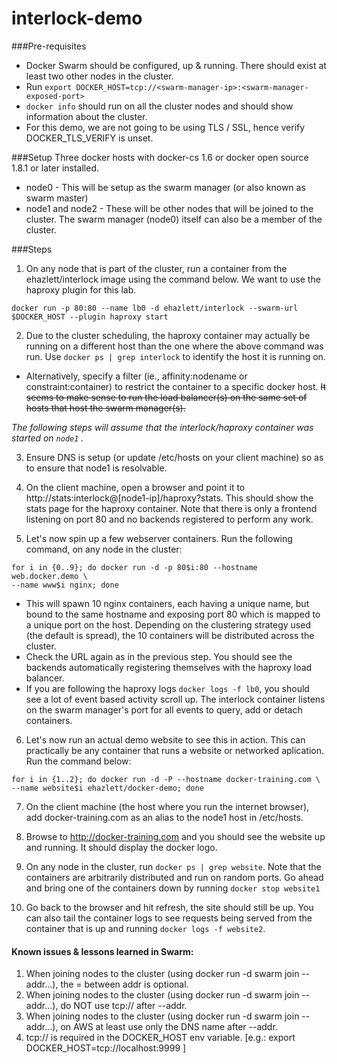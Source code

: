 # interlock-demo

###Pre-requisites
- Docker Swarm should be configured, up & running. There should exist at least two other nodes in the cluster.
- Run `export DOCKER_HOST=tcp://<swarm-manager-ip>:<swarm-manager-exposed-port>`
- `docker info` should run on all the cluster nodes and should show information about the cluster.
- For this demo, we are not going to be using TLS / SSL, hence verify DOCKER_TLS_VERIFY is unset.

###Setup
Three docker hosts with docker-cs 1.6 or docker open source 1.8.1 or later installed.
- node0 - This will be setup as the swarm manager (or also known as swarm master)
- node1 and node2 - These will be other nodes that will be joined to the cluster. The swarm manager (node0) itself can also be a member of the cluster.

###Steps
1. On any node that is part of the cluster, run a container from the ehazlett/interlock image using the command below. We want to use the haproxy plugin for this lab.
  ```
  docker run -p 80:80 --name lb0 -d ehazlett/interlock --swarm-url $DOCKER_HOST --plugin haproxy start
  ```
2. Due to the cluster scheduling, the haproxy container may actually be running on a different host than the one where the above command was run. Use `docker ps | grep interlock` to identify the host it is running on.
  - Alternatively, specify a filter (ie., affinity:nodename or constraint:container) to restrict the container to a specific docker host. ~~It seems to make sense to run the load balancer(s) on the same set of hosts that host the swarm manager(s).~~

  *The following steps will assume that the interlock/haproxy container was started on `node1` .*

3. Ensure DNS is setup (or update /etc/hosts on your client machine) so as to ensure that node1 is resolvable.

4.  On the client machine, open a browser and point it to http://stats:interlock@[node1-ip]/haproxy?stats. This should show the stats page for the haproxy container. Note that there is only a frontend listening on port 80 and no backends registered to perform any work.

5. Let's now spin up a few webserver containers. Run the following command, on any node in the cluster:
  ```
  for i in {0..9}; do docker run -d -p 80$i:80 --hostname web.docker.demo \
  --name www$i nginx; done
  ```
  - This will spawn 10 nginx containers, each having a unique name, but bound to the same hostname and exposing port 80 which is mapped to a unique port on the host. Depending on the clustering strategy used (the default is spread), the 10 containers will be distributed across the cluster.
  - Check the URL again as in the previous step. You should see the backends automatically registering themselves with the haproxy load balancer.
  - If you are following the haproxy logs `docker logs -f lb0`, you should see a lot of event based activity scroll up. The interlock container listens on the swarm manager's port for all events to query, add or detach containers.

6. Let's now run an actual demo website to see this in action. This can practically be any container that runs a website or networked aplication. Run the command below:

  ```
  for i in {1..2}; do docker run -d -P --hostname docker-training.com \
  --name website$i ehazlett/docker-demo; done
  ```
7. On the client machine (the host where you run the internet browser), add docker-training.com as an alias to the node1 host in /etc/hosts.

8. Browse to http://docker-training.com and you should see the website up and running. It should display the docker logo.

9. On any node in the cluster, run `docker ps | grep website`. Note that the containers are arbitrarily distributed and run on random ports. Go ahead and bring one of the containers down by running `docker stop website1`

10. Go back to the browser and hit refresh, the site should still be up. You can also tail the container logs to see requests being served from the container that is up and running `docker logs -f website2`.

#### Known issues & lessons learned in Swarm:
1. When joining nodes to the cluster (using docker run -d swarm join --addr...), the = between addr is optional.
2. When joining nodes to the cluster (using docker run -d swarm join --addr...), do NOT use tcp:// after --addr.
3. When joining nodes to the cluster (using docker run -d swarm join --addr...), on AWS at least use only the DNS name after --addr.
4. tcp:// is required in the DOCKER_HOST env variable. [e.g.: export DOCKER_HOST=tcp://localhost:9999 ]


